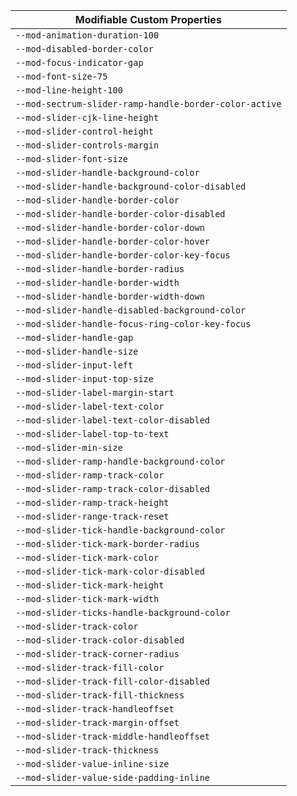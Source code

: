 | Modifiable Custom Properties                           |
| ------------------------------------------------------ |
| `--mod-animation-duration-100`                         |
| `--mod-disabled-border-color`                          |
| `--mod-focus-indicator-gap`                            |
| `--mod-font-size-75`                                   |
| `--mod-line-height-100`                                |
| `--mod-sectrum-slider-ramp-handle-border-color-active` |
| `--mod-slider-cjk-line-height`                         |
| `--mod-slider-control-height`                          |
| `--mod-slider-controls-margin`                         |
| `--mod-slider-font-size`                               |
| `--mod-slider-handle-background-color`                 |
| `--mod-slider-handle-background-color-disabled`        |
| `--mod-slider-handle-border-color`                     |
| `--mod-slider-handle-border-color-disabled`            |
| `--mod-slider-handle-border-color-down`                |
| `--mod-slider-handle-border-color-hover`               |
| `--mod-slider-handle-border-color-key-focus`           |
| `--mod-slider-handle-border-radius`                    |
| `--mod-slider-handle-border-width`                     |
| `--mod-slider-handle-border-width-down`                |
| `--mod-slider-handle-disabled-background-color`        |
| `--mod-slider-handle-focus-ring-color-key-focus`       |
| `--mod-slider-handle-gap`                              |
| `--mod-slider-handle-size`                             |
| `--mod-slider-input-left`                              |
| `--mod-slider-input-top-size`                          |
| `--mod-slider-label-margin-start`                      |
| `--mod-slider-label-text-color`                        |
| `--mod-slider-label-text-color-disabled`               |
| `--mod-slider-label-top-to-text`                       |
| `--mod-slider-min-size`                                |
| `--mod-slider-ramp-handle-background-color`            |
| `--mod-slider-ramp-track-color`                        |
| `--mod-slider-ramp-track-color-disabled`               |
| `--mod-slider-ramp-track-height`                       |
| `--mod-slider-range-track-reset`                       |
| `--mod-slider-tick-handle-background-color`            |
| `--mod-slider-tick-mark-border-radius`                 |
| `--mod-slider-tick-mark-color`                         |
| `--mod-slider-tick-mark-color-disabled`                |
| `--mod-slider-tick-mark-height`                        |
| `--mod-slider-tick-mark-width`                         |
| `--mod-slider-ticks-handle-background-color`           |
| `--mod-slider-track-color`                             |
| `--mod-slider-track-color-disabled`                    |
| `--mod-slider-track-corner-radius`                     |
| `--mod-slider-track-fill-color`                        |
| `--mod-slider-track-fill-color-disabled`               |
| `--mod-slider-track-fill-thickness`                    |
| `--mod-slider-track-handleoffset`                      |
| `--mod-slider-track-margin-offset`                     |
| `--mod-slider-track-middle-handleoffset`               |
| `--mod-slider-track-thickness`                         |
| `--mod-slider-value-inline-size`                       |
| `--mod-slider-value-side-padding-inline`               |
